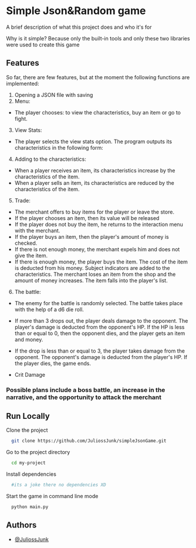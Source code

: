 
# Simple Json&Random game

A brief description of what this project does and who it's for

Why is it simple? Because only the built-in tools and only these two libraries were used to create this game
## Features
So far, there are few features, but at the moment the following functions are implemented:
1. Opening a JSON file with saving
2. Menu:
- The player chooses: to view the characteristics, buy an item or go to fight.
3. View Stats:
- The player selects the view stats option. The program outputs its characteristics in the following form:
4. Adding to the characteristics:
- When a player receives an item, its characteristics increase by the characteristics of the item.
- When a player sells an item, its characteristics are reduced by the characteristics of the item.
5. Trade:
- The merchant offers to buy items for the player or leave the store.
- If the player chooses an item, then its value will be released
- If the player does not buy the item, he returns to the interaction menu with the merchant.
- If the player buys an item, then the player's amount of money is checked.
- If there is not enough money, the merchant expels him and does not give the item.
- If there is enough money, the player buys the item. The cost of the item is deducted from his money. Subject indicators are added to the characteristics. The merchant loses an item from the shop and the amount of money increases. The item falls into the player's list.
6. The battle:
- The enemy for the battle is randomly selected. The battle takes place with the help of a d6 die roll.
- If more than 3 drops out, the player deals damage to the opponent. The player's damage is deducted from the opponent's HP. If the HP is less than or equal to 0, then the opponent dies, and the player gets an item and money.
- If the drop is less than or equal to 3, the player takes damage from the opponent. The opponent's damage is deducted from the player's HP. If the player dies, the game ends.

- Crit Damage
 
### Possible plans include a boss battle, an increase in the narrative, and the opportunity to attack the merchant


## Run Locally

Clone the project

```bash
  git clone https://github.com/JuliossJunk/simpleJsonGame.git
```

Go to the project directory

```bash
  cd my-project
```

Install dependencies

```bash
  #its a joke there no dependencies XD
```

Start the game in command line mode

```bash
  python main.py
```


## Authors


- [@JuliossJunk](https://github.com/JuliossJunk)

